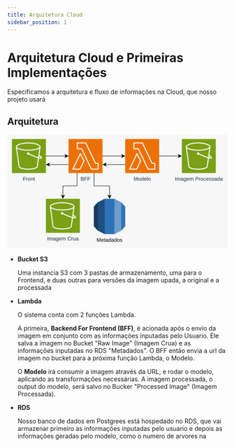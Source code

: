 ```yaml
---
title: Arquitetura Cloud
sidebar_position: 1
---
```


# Arquitetura Cloud e Primeiras Implementações

Especificamos a arquitetura e fluxo de informações na Cloud, que nosso projeto usará

## Arquitetura

![Arquitetura Cloud](../../../../static/img/sprint-3/system/cloud-arch.jpg)

- **Bucket S3**
    
    Uma instancia S3 com 3 pastas de armazenamento, uma para o Frontend, e duas outras para versões da imagem upada, a original e a processada

- **Lambda**

    O sistema conta com 2 funções Lambda. 
    
    A primeira, **Backend For Frontend (BFF)**, é acionada após o envio da imagem em conjunto com as informações inputadas pelo Usuario. Ele salva a imagem no Bucket "Raw Image" (Imagem Crua) e as informações inputadas no RDS "Metadados". O BFF então envia a url da imagem no bucket para a próxima função Lambda, o Modelo.

    O **Modelo** irá consumir a imagem através da URL, e rodar o modelo, aplicando as transformações necessárias. A imagem processada, o output do modelo, será salvo no Bucker "Processed Image" (Imagem Processada).

- **RDS**

    Nosso banco de dados em Postgrees está hospedado no RDS, que vai armazenar primeiro as informações inputadas pelo usuario e depois as informações geradas pelo modelo, como o numero de arvores na 
    


